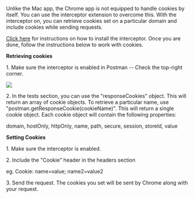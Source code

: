 Unlike the Mac app, the Chrome app is not equipped to handle cookies by itself. You can use the interceptor extension to overcome this. With the interceptor on, you can retrieve cookies set on a particular domain and include cookies while sending requests.

[Click here][0] for instructions on how to install the interceptor. Once you are done, follow the instructions below to work with cookies.

**Retrieving cookies**

1\. Make sure the interceptor is enabled in Postman -- Check the top-right corner.

[![](https://www.getpostman.com/img/v1/docs/interceptor_cookies/interceptor_cookies_1.png)
][1]

2\. In the tests section, you can use the "responseCookies" object. This will return an array of cookie objects. To retrieve a particular name, use "postman.getResponseCookie(cookieName)". This will return a single cookie object. Each cookie object will contain the following properties:

domain, hostOnly, httpOnly, name, path, secure, session, storeId, value

**Setting Cookies**

1\. Make sure the interceptor is enabled.

2\. Include the "Cookie" header in the headers section

eg. Cookie: name=value; name2=value2

3\. Send the request. The cookies you set will be sent by Chrome along with your request.


[0]: http://www.getpostman.com/docs/capture
[1]: https://www.getpostman.com/img/v1/docs/interceptor_cookies/interceptor_cookies_1.png